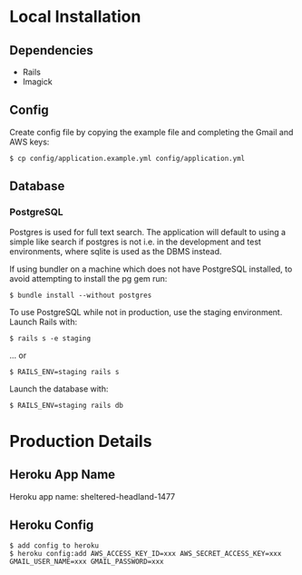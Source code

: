 Local Installation
==================

Dependencies
------------

* Rails
* Imagick

Config
------

Create config file by copying the example file and completing
the Gmail and AWS keys:

    $ cp config/application.example.yml config/application.yml

Database
--------

### PostgreSQL

Postgres is used for full text search. The application will 
default to using a simple like search if postgres is not i.e. 
in the development and test environments, where sqlite is used 
as the DBMS instead.

If using bundler on a machine which does not have PostgreSQL 
installed, to avoid attempting to install the pg gem run:

    $ bundle install --without postgres

To use PostgreSQL while not in production, use the staging 
environment. Launch Rails with:

    $ rails s -e staging

... or

    $ RAILS_ENV=staging rails s

Launch the database with:

    $ RAILS_ENV=staging rails db

Production Details
==================

Heroku App Name
---------------

Heroku app name: sheltered-headland-1477

Heroku Config
-------------

    $ add config to heroku
    $ heroku config:add AWS_ACCESS_KEY_ID=xxx AWS_SECRET_ACCESS_KEY=xxx GMAIL_USER_NAME=xxx GMAIL_PASSWORD=xxx